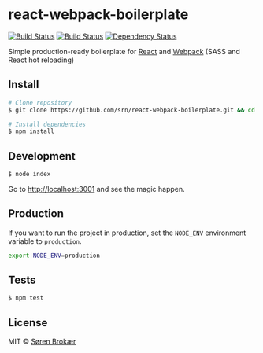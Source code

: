 # react-webpack-boilerplate
[![Build Status](http://img.shields.io/travis/srn/react-webpack-boilerplate.svg?style=flat-square)](https://travis-ci.org/srn/react-webpack-boilerplate) [![Build Status](http://img.shields.io/coveralls/srn/react-webpack-boilerplate.svg?style=flat-square)](https://coveralls.io/r/srn/react-webpack-boilerplate) [![Dependency Status](http://img.shields.io/gemnasium/srn/react-webpack-boilerplate.svg?style=flat-square)](https://gemnasium.com/srn/react-webpack-boilerplate)

Simple production-ready boilerplate for [React](http://facebook.github.io/react/) and [Webpack](http://webpack.github.io/) (SASS and React hot reloading)

## Install

```sh
# Clone repository
$ git clone https://github.com/srn/react-webpack-boilerplate.git && cd react-webpack-boilerplate

# Install dependencies
$ npm install
```

## Development

```sh
$ node index
```

Go to [http://localhost:3001](http://localhost:3001) and see the magic happen.

## Production

If you want to run the project in production, set the `NODE_ENV` environment variable to `production`.

```sh
export NODE_ENV=production
```

## Tests

```sh
$ npm test
```

## License

MIT © [Søren Brokær](http://srn.io)

